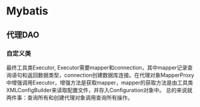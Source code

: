 # Mybatis
## 代理DAO
### 自定义类
最终工具类Executor, Executor需要mapper和connection，其中mapper记录查询语句和返回数据类型，connection创建数据库连接。在代理对象MapperProxy中增强调用Executor，增强方法是获取mapper，mapper的获取方法是由工具类XMLConfigBuilder来读取配置文件，并存入Configuration对象中。  总的来说就两件事：查询所有和创建代理对象调用查询所有操作。
